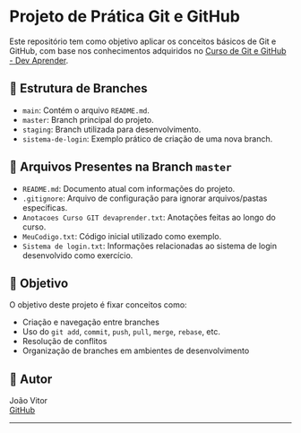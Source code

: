 # Projeto de Prática Git e GitHub

Este repositório tem como objetivo aplicar os conceitos básicos de Git e GitHub, com base nos conhecimentos adquiridos no [Curso de Git e GitHub - Dev Aprender](https://youtu.be/kB5e-gTAl_s).

## 📁 Estrutura de Branches

- `main`: Contém o arquivo `README.md`.
- `master`: Branch principal do projeto.
- `staging`: Branch utilizada para desenvolvimento.
- `sistema-de-login`: Exemplo prático de criação de uma nova branch.

## 📄 Arquivos Presentes na Branch `master`

- `README.md`: Documento atual com informações do projeto.
- `.gitignore`: Arquivo de configuração para ignorar arquivos/pastas específicas.
- `Anotacoes Curso GIT devaprender.txt`: Anotações feitas ao longo do curso.
- `MeuCodigo.txt`: Código inicial utilizado como exemplo.
- `Sistema de login.txt`: Informações relacionadas ao sistema de login desenvolvido como exercício.

## 🧪 Objetivo

O objetivo deste projeto é fixar conceitos como:
- Criação e navegação entre branches
- Uso do `git add`, `commit`, `push`, `pull`, `merge`, `rebase`, etc.
- Resolução de conflitos
- Organização de branches em ambientes de desenvolvimento

## 👤 Autor

João Vitor  
[GitHub](https://github.com/JoaoVito-r)

---
